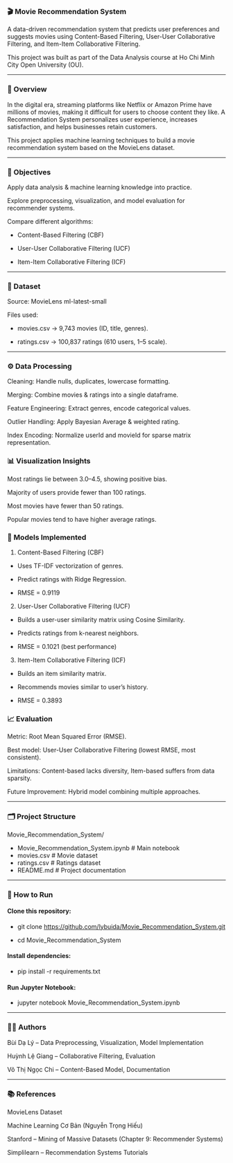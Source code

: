 ### 🎬 Movie Recommendation System

A data-driven recommendation system that predicts user preferences and suggests movies using Content-Based Filtering, User-User Collaborative Filtering, and Item-Item Collaborative Filtering.

This project was built as part of the Data Analysis course at Ho Chi Minh City Open University (OU).

---

### 📌 Overview

In the digital era, streaming platforms like Netflix or Amazon Prime have millions of movies, making it difficult for users to choose content they like.
A Recommendation System personalizes user experience, increases satisfaction, and helps businesses retain customers.

This project applies machine learning techniques to build a movie recommendation system based on the MovieLens dataset.

---

### 🎯 Objectives

Apply data analysis & machine learning knowledge into practice.

Explore preprocessing, visualization, and model evaluation for recommender systems.

Compare different algorithms:

- Content-Based Filtering (CBF)

- User-User Collaborative Filtering (UCF)

- Item-Item Collaborative Filtering (ICF)

---

### 📂 Dataset

Source: MovieLens ml-latest-small

Files used:

- movies.csv → 9,743 movies (ID, title, genres).

- ratings.csv → 100,837 ratings (610 users, 1–5 scale).

---

### ⚙️ Data Processing

Cleaning: Handle nulls, duplicates, lowercase formatting.

Merging: Combine movies & ratings into a single dataframe.

Feature Engineering: Extract genres, encode categorical values.

Outlier Handling: Apply Bayesian Average & weighted rating.

Index Encoding: Normalize userId and movieId for sparse matrix representation.


### 📊 Visualization Insights

Most ratings lie between 3.0–4.5, showing positive bias.

Majority of users provide fewer than 100 ratings.

Most movies have fewer than 50 ratings.

Popular movies tend to have higher average ratings.


### 🤖 Models Implemented
1. Content-Based Filtering (CBF)

- Uses TF-IDF vectorization of genres.

- Predict ratings with Ridge Regression.

- RMSE = 0.9119

2. User-User Collaborative Filtering (UCF)

- Builds a user-user similarity matrix using Cosine Similarity.

- Predicts ratings from k-nearest neighbors.

- RMSE = 0.1021 (best performance)

3. Item-Item Collaborative Filtering (ICF)

- Builds an item similarity matrix.

- Recommends movies similar to user’s history.

- RMSE = 0.3893


### 📈 Evaluation

Metric: Root Mean Squared Error (RMSE).

Best model: User-User Collaborative Filtering (lowest RMSE, most consistent).

Limitations: Content-based lacks diversity, Item-based suffers from data sparsity.

Future Improvement: Hybrid model combining multiple approaches.

---

### 🗂️ Project Structure
Movie_Recommendation_System/
- Movie_Recommendation_System.ipynb   # Main notebook
- movies.csv                          # Movie dataset
- ratings.csv                         # Ratings dataset
- README.md                           # Project documentation

---

### 🚀 How to Run

#### Clone this repository:

- git clone https://github.com/lybuida/Movie_Recommendation_System.git

- cd Movie_Recommendation_System


#### Install dependencies:

- pip install -r requirements.txt


#### Run Jupyter Notebook:

- jupyter notebook Movie_Recommendation_System.ipynb

---

### 👨‍💻 Authors

Bùi Dạ Lý – Data Preprocessing, Visualization, Model Implementation

Huỳnh Lệ Giang – Collaborative Filtering, Evaluation

Võ Thị Ngọc Chi – Content-Based Model, Documentation

---

### 📚 References

MovieLens Dataset

Machine Learning Cơ Bản (Nguyễn Trọng Hiếu)

Stanford – Mining of Massive Datasets (Chapter 9: Recommender Systems)

Simplilearn – Recommendation Systems Tutorials
